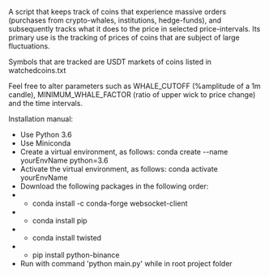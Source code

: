 A script that keeps track of coins that experience massive orders (purchases from crypto-whales, institutions, hedge-funds), and subsequently tracks what it does to the price in selected price-intervals. Its primary use is the tracking of prices of coins that are subject of large fluctuations.

Symbols that are tracked are USDT markets of coins listed in watchedcoins.txt

Feel free to alter parameters such as WHALE_CUTOFF (%amplitude of a 1m candle), MINIMUM_WHALE_FACTOR (ratio of upper wick to price change) and the time intervals.

Installation manual:
- Use Python 3.6
- Use Miniconda
- Create a virtual environment, as follows: conda create --name yourEnvName python=3.6 
- Activate the virtual environment, as follows: conda activate yourEnvName
- Download the following packages in the following order:
- - conda install -c conda-forge websocket-client
- - conda install pip
- - conda install twisted
- - pip install python-binance
- Run with command 'python main.py' while in root project folder
